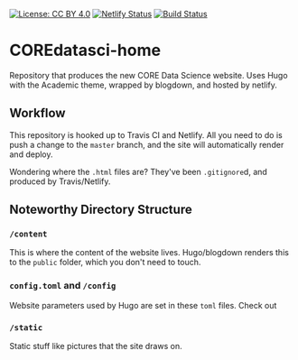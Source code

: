 [![License: CC BY 4.0](https://img.shields.io/badge/License-CC%20BY%204.0-lightgrey.svg)](https://creativecommons.org/licenses/by/4.0/) [![Netlify Status](https://api.netlify.com/api/v1/badges/2c413c6f-9898-4e99-8fcd-ae20d76366ad/deploy-status)](https://app.netlify.com/sites/coredatasci/deploys)
[![Build Status](https://travis-ci.com/knapply/COREdatasci-home.svg?branch=master)](https://travis-ci.com/STAT545-UBC/STAT545-home)

# COREdatasci-home

Repository that produces the new CORE Data Science website. Uses Hugo with the Academic theme, wrapped by blogdown, and hosted by netlify. 

## Workflow

This repository is hooked up to Travis CI and Netlify. All you need to do is push a change to the `master` branch, and the site will automatically render and deploy.

Wondering where the `.html` files are? They've been `.gitignore`d, and produced by Travis/Netlify.

## Noteworthy Directory Structure

### `/content`

This is where the content of the website lives. Hugo/blogdown renders this to the `public` folder, which you don't need to touch.

### `config.toml` and `/config`

Website parameters used by Hugo are set in these `toml` files. Check out 

### `/static`

Static stuff like pictures that the site draws on.



